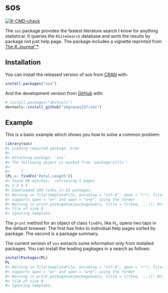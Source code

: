 
<!-- README.md is generated from README.Rmd. Please edit then `knit` that file -->

# sos

<!-- badges: start -->

[![R-CMD-check](https://github.com/sbgraves237/sos/workflows/R-CMD-check/badge.svg)](https://github.com/sbgraves237/sos/actions)
<!-- badges: end -->

The `sos` package provides the fastest literature search I know for
anything statistical. It queries the `RSiteSearch` database and sorts
the results by package not just help page. The package includes a
vignette reprinted from [*The R
Journal*’’\*](https://journal.r-project.org/archive/2009/RJ-2009-017/RJ-2009-017.pdf).

## Installation

You can install the released version of sos from
[CRAN](https://CRAN.R-project.org) with:

``` r
install.packages("sos")
```

And the development version from [GitHub](https://github.com/) with:

``` r
# install.packages("devtools")
devtools::install_github("sbgraves237/sos")
```

## Example

This is a basic example which shows you how to solve a common problem:

``` r
library(sos)
#> Loading required package: brew
#> 
#> Attaching package: 'sos'
#> The following object is masked from 'package:utils':
#> 
#>     ?
(PL <- findFn('Petal.Length'))
#> found 90 matches;  retrieving 5 pages
#> 2 3 4 5 
#> Downloaded 100 links in 63 packages.
#> Warning in file(templateFile, encoding = "utf-8", open = "r"): file("") only
#> supports open = "w+" and open = "w+b": using the former
#> Warning in print.packageSum(packageSum(x, title = titSum, ...)): Brew created a
#> file of size 0
#> Ignoring template.
```

The `print` method for an object of class `findFn`, like `PL`, opens two
taps in the default browser: The first has links to individual help
pages sorted by package. The second is a package summary.

The current version of `sos` extracts some information only from
installed packages. You can install the leading pagkages in a search as
follows:

``` r
installPackages(PL)
PL
#> Warning in file(templateFile, encoding = "utf-8", open = "r"): file("") only
#> supports open = "w+" and open = "w+b": using the former
#> Warning in print.packageSum(packageSum(x, title = titSum, ...)): Brew created a
#> file of size 0
#> Ignoring template.
```
